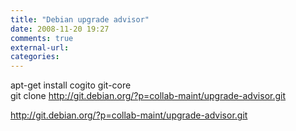 ```yaml
---
title: "Debian upgrade advisor"
date: 2008-11-20 19:27
comments: true
external-url:
categories:
---
```

  
apt-get install cogito git-core  
git clone <http://git.debian.org/?p=collab-maint/upgrade-advisor.git>

<http://git.debian.org/?p=collab-maint/upgrade-advisor.git>

